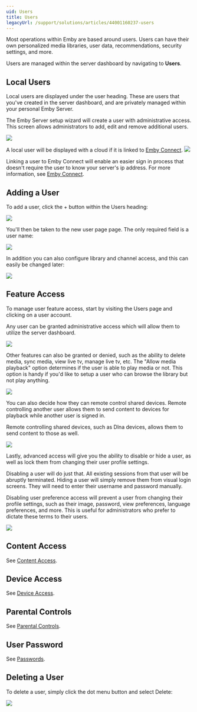 ```yaml
---
uid: Users
title: Users
legacyUrl: /support/solutions/articles/44001160237-users
---
```


Most operations within Emby are based around users. Users can have their own personalized media libraries, user data, recommendations, security settings, and more.

Users are managed within the server dashboard by navigating to **Users**. 

## Local Users

Local users are displayed under the user heading. These are users that you've created in the server dashboard, and are privately managed within your personal Emby Server.

The Emby Server setup wizard will create a user with administrative access. This screen allows administrators to add, edit and remove additional users.

![](images/server/users1.png)

A local user will be displayed with a cloud if it is linked to [Emby Connect](Emby-Connect.md). 
![](images/server/users6.png)

Linking a user to Emby Connect will enable an easier sign in process that doesn't require the user to know your server's ip address. For more information, see [Emby Connect](Emby-Connect.md).

## Adding a User

To add a user, click the + button within the Users heading:

![](images/server/users7.png)

You'll then be taken to the new user page page. The only required field is a user name:

![](images/server/users8.png)

In addition you can also configure library and channel access, and this can easily be changed later:

![](images/server/users9.png)

## Feature Access

To manage user feature access, start by visiting the Users page and clicking on a user account. 

Any user can be granted administrative access which will allow them to utilize the server dashboard.

![](images/server/users18.png)

Other features can also be granted or denied, such as the ability to delete media, sync media, view live tv, manage live tv, etc. The "Allow media playback" option determines if the user is able to play media or not. This option is handy if you'd like to setup a user who can browse the library but not play anything.

![](images/server/users21.png)

You can also decide how they can remote control shared devices. Remote controlling another user allows them to send content to devices for playback while another user is signed in. 

Remote controlling shared devices, such as Dlna devices, allows them to send content to those as well.

![](images/server/users19.png)

Lastly, advanced access will give you the ability to disable or hide a user, as well as lock them from changing their user profile settings.

Disabling a user will do just that. All existing sessions from that user will be abruptly terminated. Hiding a user will simply remove them from visual login screens. They will need to enter their username and password manually.

Disabling user preference access will prevent a user from changing their profile settings, such as their image, password, view preferences, language preferences, and more. This is useful for administrators who prefer to dictate these terms to their users.

![](images/server/users20.png)

## Content Access

See [Content Access](Content-Access.md).

## Device Access

See [Device Access](Device-Access.md).

## Parental Controls

See [Parental Controls](Parental-Controls.md).

## User Password

See [Passwords](Passwords.md).


## Deleting a User

To delete a user, simply click the dot menu button and select Delete:

![](images/server/users5.png)